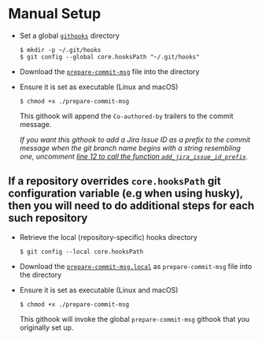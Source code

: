 # Manual Setup

- Set a global [`githooks`](https://git-scm.com/docs/githooks) directory

  ```console
  $ mkdir -p ~/.git/hooks
  $ git config --global core.hooksPath "~/.git/hooks"
  ```

- Download the [`prepare-commit-msg`](../src/commands/prepare-commit-msg) file into the directory
- Ensure it is set as executable (Linux and macOS)

   ```console
  $ chmod +x ./prepare-commit-msg
  ```

  This githook will append the `Co-authored-by` trailers to the commit message.

  _If you want this githook to add a Jira Issue ID as a prefix to the commit message when the git branch name begins with a string resembling one, uncomment [line 12 to call the function `add_jira_issue_id_prefix`](../src/commands/prepare-commit-msg#LL12)._

## If a repository overrides `core.hooksPath` git configuration variable (e.g when using husky), then you will need to do additional steps for each such repository

- Retrieve the local (repository-specific) hooks directory

  ```console
  $ git config --local core.hooksPath
  ```

- Download the [`prepare-commit-msg.local`](../src/commands/prepare-commit-msg.local) as `prepare-commit-msg` file into the directory
- Ensure it is set as executable (Linux and macOS)

   ```console
  $ chmod +x ./prepare-commit-msg
  ```

  This githook will invoke the global `prepare-commit-msg` githook that you originally set up.

